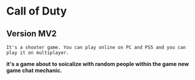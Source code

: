 # Call of Duty

## Version MV2

    It's a shooter game. You can play online on PC and PS5 and you can play it on multiplayer.

**it's a game about to soicalize with random people within the game new game chat mechanic.**
